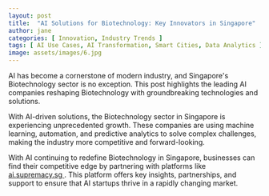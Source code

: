 ```yaml
---
layout: post
title:  "AI Solutions for Biotechnology: Key Innovators in Singapore"
author: jane
categories: [ Innovation, Industry Trends ]
tags: [ AI Use Cases, AI Transformation, Smart Cities, Data Analytics ]
image: assets/images/6.jpg
---
```


AI has become a cornerstone of modern industry, and Singapore's Biotechnology sector is no exception. This post highlights the leading AI companies reshaping Biotechnology with groundbreaking technologies and solutions.

With AI-driven solutions, the Biotechnology sector in Singapore is experiencing unprecedented growth. These companies are using machine learning, automation, and predictive analytics to solve complex challenges, making the industry more competitive and forward-looking.

With AI continuing to redefine Biotechnology in Singapore, businesses can find their competitive edge by partnering with platforms like <a href="https://ai.supremacy.sg" target="_blank"> ai.supremacy.sg </a>. This platform offers key insights, partnerships, and support to ensure that AI startups thrive in a rapidly changing market.
